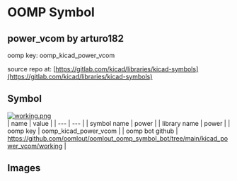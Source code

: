 # OOMP Symbol  
## power_vcom  by arturo182  
  
oomp key: oomp_kicad_power_vcom  
  
source repo at: [https://gitlab.com/kicad/libraries/kicad-symbols](https://gitlab.com/kicad/libraries/kicad-symbols)  
## Symbol  
  
[![working.png](working_600.png)](working.png)  
| name | value | 
| --- | --- | 
| symbol name | power | 
| library name | power | 
| oomp key | oomp_kicad_power_vcom | 
| oomp bot github | https://github.com/oomlout/oomlout_oomp_symbol_bot/tree/main/kicad_power_vcom/working | 
## Images  
